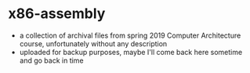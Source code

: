 # x86-assembly

- a collection of archival files from spring 2019 Computer Architecture course, unfortunately without any description
- uploaded for backup purposes, maybe I'll come back here sometime and go back in time